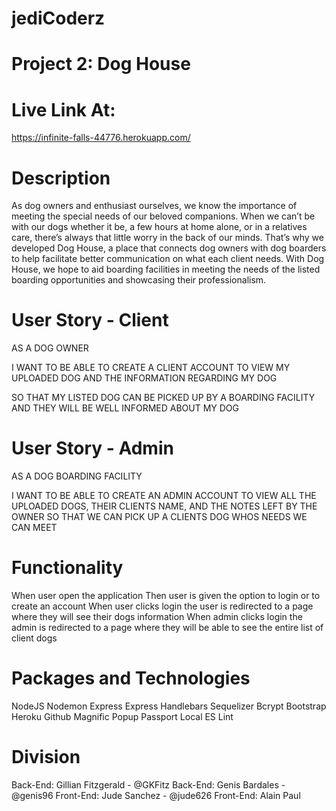 # jediCoderz

# Project 2: Dog House 

# Live Link At: 
https://infinite-falls-44776.herokuapp.com/

# Description 

As dog owners and enthusiast ourselves, we know the importance of meeting the special needs of our beloved companions. When we can’t be with our dogs whether it be, a few hours at home alone, or in a relatives care, there’s always that little worry in the back of our minds.
That’s why we developed Dog House, a place that connects dog owners with dog boarders to help facilitate better communication on what each client needs. 
With Dog House, we hope to aid boarding facilities in meeting the needs of the listed boarding opportunities and showcasing their professionalism.


# User Story - Client

AS A DOG OWNER 

I WANT TO BE ABLE TO CREATE A CLIENT ACCOUNT TO VIEW MY UPLOADED DOG AND THE INFORMATION REGARDING MY DOG

SO THAT MY LISTED DOG CAN BE PICKED UP BY A BOARDING FACILITY AND THEY WILL BE WELL INFORMED ABOUT MY DOG 


# User Story - Admin 

AS A DOG BOARDING FACILITY

I WANT TO BE ABLE TO CREATE AN ADMIN ACCOUNT TO VIEW ALL THE UPLOADED DOGS, THEIR CLIENTS NAME, AND THE NOTES LEFT BY THE OWNER
SO THAT WE CAN PICK UP A CLIENTS DOG WHOS NEEDS WE CAN MEET 


# Functionality 

When user open the application 
Then user is given the option to login or to create an account 
When user clicks login the user is redirected to a page where they will see their dogs information 
When admin clicks login the admin is redirected to a page where they will be able to see the entire list of client dogs 


# Packages and Technologies 

NodeJS 
Nodemon 
Express 
Express Handlebars 
Sequelizer 
Bcrypt 
Bootstrap
Heroku 
Github 
Magnific Popup 
Passport Local 
ES Lint 

# Division 

Back-End: Gillian Fitzgerald -  @GKFitz
Back-End: Genis Bardales - @genis96
Front-End: Jude Sanchez - @jude626
Front-End: Alain Paul

